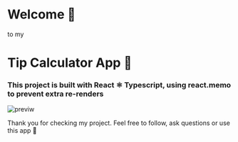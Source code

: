 # Welcome 👋

to my

# Tip Calculator App 📱

### This project is built with React ⚛ Typescript, using react.memo to prevent extra re-renders

![previw]('./desktop-preview.jpg)

Thank you for checking my project. Feel free to follow, ask questions or use this app 🍴
